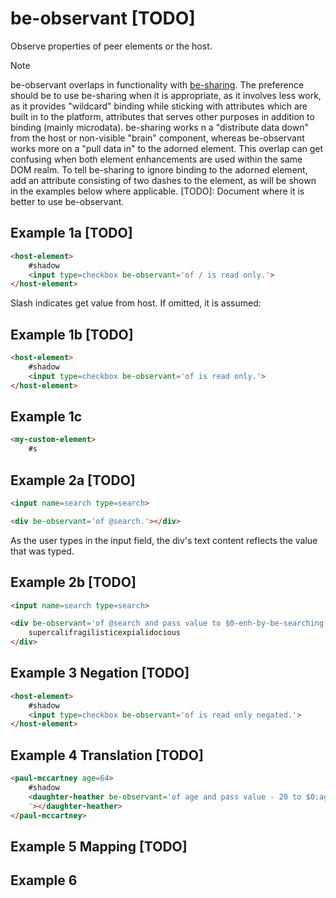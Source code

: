 # be-observant [TODO]

Observe properties of peer elements or the host.

> [!Note]
> be-observant overlaps in functionality with [be-sharing](https://github.com/bahrus/be-sharing).  The preference should be to use be-sharing when it is appropriate, as it involves less work, as it provides "wildcard" binding while sticking with attributes which are built in to the platform, attributes that serves other purposes in addition to binding (mainly microdata).  be-sharing works n a "distribute data down" from the host or non-visible "brain" component, whereas be-observant works more on a "pull data in" to the adorned element.  This overlap can get confusing when both element enhancements are used within the same DOM realm.  To tell be-sharing to ignore binding to the adorned element, add an attribute consisting of two dashes to the element, as will be shown in the examples below where applicable. [TODO]:  Document where it is better to use be-observant.

## Example 1a [TODO]

```html
<host-element>
    #shadow
    <input type=checkbox be-observant='of / is read only.'>
</host-element>
```

Slash indicates get value from host.  If omitted, it is assumed:

## Example 1b [TODO]

```html
<host-element>
    #shadow
    <input type=checkbox be-observant='of is read only.'>
</host-element>
```

## Example 1c

```html
<my-custom-element>
    #s
```


## Example 2a [TODO]

```html
<input name=search type=search>

<div be-observant='of @search.'></div>
```

As the user types in the input field, the div's text content reflects the value that was typed.

## Example 2b [TODO]

```html
<input name=search type=search>

<div be-observant='of @search and pass value to $0-enh-by-be-searching : for text.'>
    supercalifragilisticexpialidocious
</div>
```

## Example 3  Negation [TODO]

```html
<host-element>
    #shadow
    <input type=checkbox be-observant='of is read only negated.'>
</host-element>
```

## Example 4 Translation [TODO]

```html
<paul-mccartney age=64>
    #shadow
    <daughter-heather be-observant='of age and pass value - 20 to $0:age.
    '></daughter-heather>
</paul-mccartney>
```

## Example 5 Mapping [TODO]

## Example 6
